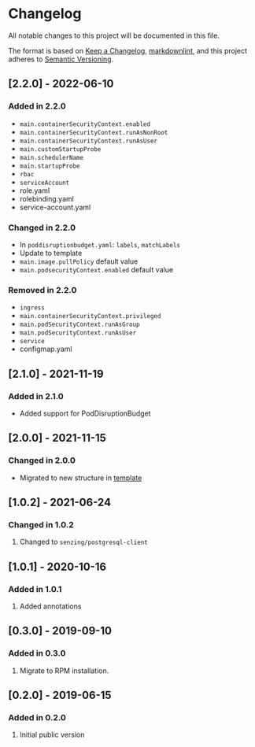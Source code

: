 # Changelog

All notable changes to this project will be documented in this file.

The format is based on [Keep a Changelog](https://keepachangelog.com/en/1.0.0/),
[markdownlint](https://dlaa.me/markdownlint/),
and this project adheres to [Semantic Versioning](https://semver.org/spec/v2.0.0.html).

## [2.2.0] - 2022-06-10

### Added in 2.2.0

- `main.containerSecurityContext.enabled`
- `main.containerSecurityContext.runAsNonRoot`
- `main.containerSecurityContext.runAsUser`
- `main.customStartupProbe`
- `main.schedulerName`
- `main.startupProbe`
- `rbac`
- `serviceAccount`
- role.yaml
- rolebinding.yaml
- service-account.yaml

### Changed in 2.2.0

- In `poddisruptionbudget.yaml`: `labels`, `matchLabels`
- Update to template
- `main.image.pullPolicy` default value
- `main.podsecurityContext.enabled` default value

### Removed in 2.2.0

- `ingress`
- `main.containerSecurityContext.privileged`
- `main.podSecurityContext.runAsGroup`
- `main.podSecurityContext.runAsUser`
- `service`
- configmap.yaml

## [2.1.0] - 2021-11-19

### Added in 2.1.0

- Added support for PodDisruptionBudget

## [2.0.0] - 2021-11-15

### Changed in 2.0.0

- Migrated to new structure in [template](https://github.com/Senzing/charts/tree/master/template)

## [1.0.2] - 2021-06-24

### Changed in 1.0.2

1. Changed to `senzing/postgresql-client`

## [1.0.1] - 2020-10-16

### Added in 1.0.1

1. Added annotations

## [0.3.0] - 2019-09-10

### Added in 0.3.0

1. Migrate to RPM installation.

## [0.2.0] - 2019-06-15

### Added in 0.2.0

1. Initial public version
